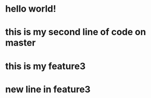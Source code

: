 # hello world!
# this is my second line of code on master
# this is my  feature3
# new line in feature3